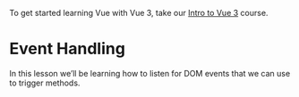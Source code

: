 To get started learning Vue with Vue 3, take our [Intro to Vue 3](/courses/intro-to-vue-3/intro-to-vue3) course.

# Event Handling

In this lesson we’ll be learning how to listen for DOM events that we can use to trigger methods.